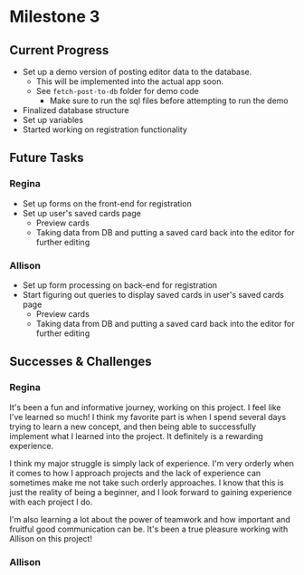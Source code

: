 # Milestone 3

## Current Progress
- Set up a demo version of posting editor data to the database.
  - This will be implemented into the actual app soon.
  - See `fetch-post-to-db` folder for demo code
    - Make sure to run the sql files before attempting to run the demo
- Finalized database structure
- Set up variables
- Started working on registration functionality

## Future Tasks

### Regina
- Set up forms on the front-end for registration
- Set up user's saved cards page
  - Preview cards
  - Taking data from DB and putting a saved card back into the editor for further editing

### Allison
- Set up form processing on back-end for registration
- Start figuring out queries to display saved cards in user's saved cards page
  - Preview cards
  - Taking data from DB and putting a saved card back into the editor for further editing

## Successes & Challenges

### Regina

It's been a fun and informative journey, working on this project. I feel like I've learned so much! I think my favorite part is when I spend several days trying to learn a new concept, and then being able to successfully implement what I learned into the project. It definitely is a rewarding experience.

I think my major struggle is simply lack of experience. I'm very orderly when it comes to how I approach projects and the lack of experience can sometimes make me not take such orderly approaches. I know that this is just the reality of being a beginner, and I look forward to gaining experience with each project I do. 

I'm also learning a lot about the power of teamwork and how important and fruitful good communication can be. It's been a true pleasure working with Allison on this project!

### Allison
